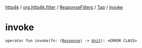 [http4k](../../../index.md) / [org.http4k.filter](../../index.md) / [ResponseFilters](../index.md) / [Tap](index.md) / [invoke](./invoke.md)

# invoke

`operator fun invoke(fn: (`[`Response`](../../../org.http4k.core/-response/index.md)`) -> `[`Unit`](https://kotlinlang.org/api/latest/jvm/stdlib/kotlin/-unit/index.html)`): <ERROR CLASS>`